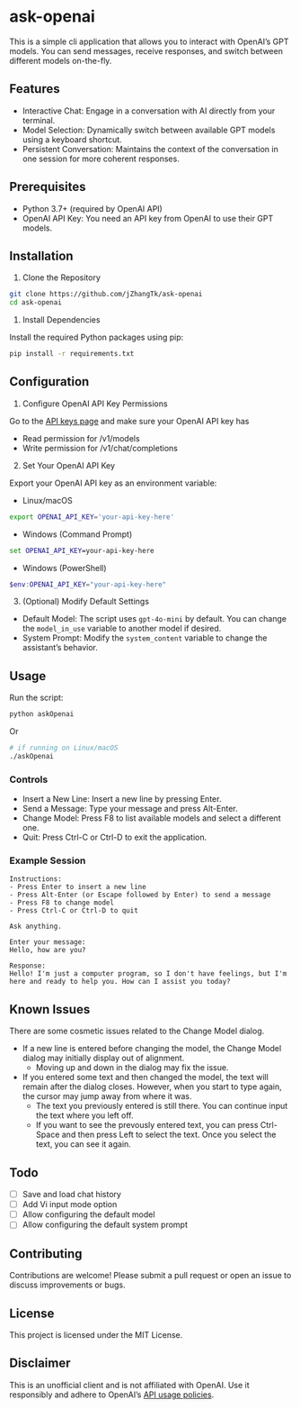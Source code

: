 # ask-openai

This is a simple cli application that allows you to interact with OpenAI’s GPT models. You can send messages, receive responses, and switch between different models on-the-fly.

## Features

- Interactive Chat: Engage in a conversation with AI directly from your terminal.
- Model Selection: Dynamically switch between available GPT models using a keyboard shortcut.
- Persistent Conversation: Maintains the context of the conversation in one session for more coherent responses.

## Prerequisites

- Python 3.7+ (required by OpenAI API)
- OpenAI API Key: You need an API key from OpenAI to use their GPT models.

## Installation

1. Clone the Repository

```bash
git clone https://github.com/jZhangTk/ask-openai
cd ask-openai
```
1. Install Dependencies

Install the required Python packages using pip:

```bash
pip install -r requirements.txt
```

## Configuration

1. Configure OpenAI API Key Permissions

Go to the [API keys page](https://platform.openai.com/organization/api-keys) and make sure your OpenAI API key has

- Read permission for /v1/models
- Write permission for /v1/chat/completions

2. Set Your OpenAI API Key

Export your OpenAI API key as an environment variable:

- Linux/macOS

```bash
export OPENAI_API_KEY='your-api-key-here'
```

- Windows (Command Prompt)

```cmd
set OPENAI_API_KEY=your-api-key-here
```

- Windows (PowerShell)

```powershell
$env:OPENAI_API_KEY="your-api-key-here"
```

3. (Optional) Modify Default Settings
- Default Model: The script uses `gpt-4o-mini` by default. You can change the `model_in_use` variable to another model if desired.
- System Prompt: Modify the `system_content` variable to change the assistant’s behavior.

## Usage

Run the script:

```bash
python askOpenai
```

Or

```bash
# if running on Linux/macOS
./askOpenai
```

### Controls

- Insert a New Line: Insert a new line by pressing Enter.
- Send a Message: Type your message and press Alt-Enter.
- Change Model: Press F8 to list available models and select a different one.
- Quit: Press Ctrl-C or Ctrl-D to exit the application.

### Example Session

```
Instructions:
- Press Enter to insert a new line
- Press Alt-Enter (or Escape followed by Enter) to send a message
- Press F8 to change model
- Press Ctrl-C or Ctrl-D to quit

Ask anything.

Enter your message:
Hello, how are you?

Response:
Hello! I'm just a computer program, so I don't have feelings, but I'm here and ready to help you. How can I assist you today?
```

## Known Issues

There are some cosmetic issues related to the Change Model dialog.

- If a new line is entered before changing the model, the Change Model dialog may initially display out of alignment.
    - Moving up and down in the dialog may fix the issue.
- If you entered some text and then changed the model, the text will remain after the dialog closes. However, when you start to type again, the cursor may jump away from where it was.
    - The text you previously entered is still there. You can continue input the text where you left off.
    - If you want to see the prevously entered text, you can press Ctrl-Space and then press Left to select the text. Once you select the text, you can see it again.

## Todo

- [ ] Save and load chat history
- [ ] Add Vi input mode option
- [ ] Allow configuring the default model
- [ ] Allow configuring the default system prompt

## Contributing

Contributions are welcome! Please submit a pull request or open an issue to discuss improvements or bugs.

## License

This project is licensed under the MIT License.

## Disclaimer

This is an unofficial client and is not affiliated with OpenAI. Use it responsibly and adhere to OpenAI’s [API usage policies](https://openai.com/policies/usage-policies/).
